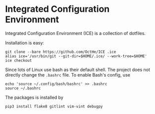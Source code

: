 # Integrated Configuration Environment

Integrated Configuration Environment (ICE) is a collection of dotfiles.

Installation is easy:

    git clone --bare https://github.com/OctHe/ICE .ice
    alias ice='/usr/bin/git --git-dir=$HOME/.ice/ --work-tree=$HOME'
    ice checkout

Since lots of Linux use bash as their default shell.
The project does not directly change the `.bashrc` file.
To enable Bash's config, use
    
    echo 'source ~/.config/bash/bashrc' >> .bashrc
    source ~/.bashrc

The packages is installed by

    pip3 install flake8 gitlint vim-vint debugpy
